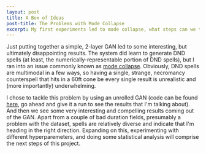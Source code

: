 ```yaml
---
layout: post
title: A Box of Ideas
post-title: The Problems with Mode Collapse
excerpt: My first experiments led to mode collapse, what steps can we take to fix that problem?
---
```


Just putting together a simple, 2-layer GAN led to some interesting, but ultimately disappointing results. The system did learn to generate DND spells (at least, the numerically-representable portion of DND spells), but I ran into an issue commonly known as [mode collapse](https://aiden.nibali.org/blog/2017-01-18-mode-collapse-gans/). Obviously, DND spells are multimodal in a few ways, so having a single, strange, necromancy counterspell that hits in a 60ft cone be every single result is unrealistic and (more importantly) underwhelming.

I chose to tackle this problem by using an unrolled GAN (code can be found [here](https://colab.research.google.com/drive/1rfCHlu1WMYFO2uy-LWQ50nVVsOD8wb3Z), go ahead and give it a run to see the results that I'm talking about). And then we see some very interesting and compelling results coming out of the GAN. Apart from a couple of bad duration fields, presumably a problem with the dataset, spells are relatively diverse and indicate that I'm heading in the right direction. Expanding on this, experimenting with different hyperparemeters, and doing some statistical analysis will comprise the next steps of this project.